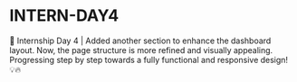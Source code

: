 # INTERN-DAY4
🚀 Internship Day 4 | Added another section to enhance the dashboard layout. Now, the page structure is more refined and visually appealing. Progressing step by step towards a fully functional and responsive design! 💡🔥
